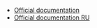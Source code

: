 * [Official documentation](https://reactjs.org/docs/getting-started.html#try-react)
* [Official documentation RU](https://ru.reactjs.org/docs/getting-started.html#try-react)
